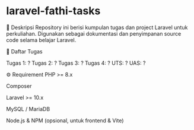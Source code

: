 # laravel-fathi-tasks

📌 Deskripsi
Repository ini berisi kumpulan tugas dan project Laravel untuk perkuliahan.
Digunakan sebagai dokumentasi dan penyimpanan source code selama belajar Laravel.


📂 Daftar Tugas

Tugas 1: ?
Tugas 2: ?
Tugas 3: ?
Tugas 4: ?
UTS: ?
UAS: ?

⚙️ Requirement
PHP >= 8.x

Composer

Laravel >= 10.x

MySQL / MariaDB

Node.js & NPM (opsional, untuk frontend & Vite)

